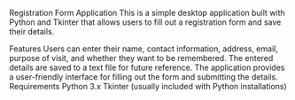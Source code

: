 Registration Form Application
This is a simple desktop application built with Python and Tkinter that allows users to fill out a registration form and save their details.

Features
Users can enter their name, contact information, address, email, purpose of visit, and whether they want to be remembered.
The entered details are saved to a text file for future reference.
The application provides a user-friendly interface for filling out the form and submitting the details.
Requirements
Python 3.x
Tkinter (usually included with Python installations)
